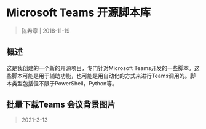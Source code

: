 # Microsoft Teams 开源脚本库

> 陈希章 | 2018-11-19  

## 概述

这是我创建的一个新的开源项目，专门针对Microsoft Teams开发的一些脚本。这些脚本可能是用于辅助功能，也可能是用自动化的方式来进行Teams调用的。脚本类型包括但不限于PowerShell，Python等。


## 批量下载Teams 会议背景图片
> 2021-3-13

